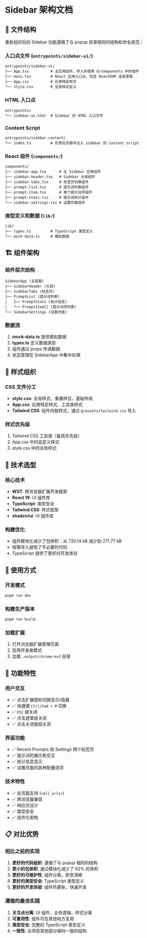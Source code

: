 # Sidebar 架构文档

## 📁 文件结构

重新组织后的 Sidebar 功能遵循了与 popup 目录相同的结构和命名规范：

### 入口点文件 (`entrypoints/sidebar-ui/`)

```
entrypoints/sidebar-ui/
├── App.tsx          # 主应用组件，导入并使用 @/components 中的组件
├── main.tsx         # React 应用入口点，包含 ReactDOM 渲染逻辑
├── App.css          # 应用特定样式
└── style.css        # 全局样式定义
```

### HTML 入口点

```
entrypoints/
└── sidebar-ui.html  # Sidebar 的 HTML 入口文件
```

### Content Script

```
entrypoints/sidebar.content/
└── index.ts         # 负责在页面中注入 sidebar 的 content script
```

### React 组件 (`components/`)

```
components/
├── sidebar-app.tsx      # 主 Sidebar 应用组件
├── sidebar-header.tsx   # Sidebar 头部组件
├── sidebar-tabs.tsx     # 标签页切换组件
├── prompt-list.tsx      # 提示词列表组件
├── prompt-item.tsx      # 单个提示词项组件
├── prompt-stats.tsx     # 提示词统计组件
└── sidebar-settings.tsx # 设置页面组件
```

### 类型定义和数据 (`lib/`)

```
lib/
├── types.ts         # TypeScript 类型定义
└── mock-data.ts     # 模拟数据
```

## 🏗️ 组件架构

### 组件层次结构

```
SidebarApp (主容器)
├── SidebarHeader (头部)
├── SidebarTabs (标签页)
├── PromptList (提示词列表)
│   ├── PromptStats (统计信息)
│   └── PromptItem[] (提示词项列表)
└── SidebarSettings (设置页面)
```

### 数据流

1. **mock-data.ts** 提供模拟数据
2. **types.ts** 定义数据类型
3. 组件通过 props 传递数据
4. 状态管理在 SidebarApp 中集中处理

## 🎨 样式组织

### CSS 文件分工

- **style.css**: 全局样式、重置样式、基础布局
- **App.css**: 应用特定样式、工具类样式
- **Tailwind CSS**: 组件内联样式，通过 `@/assets/tailwind.css` 导入

### 样式优先级

1. Tailwind CSS 工具类（最高优先级）
2. App.css 中的自定义样式
3. style.css 中的全局样式

## 🔧 技术选型

### 核心技术

- **WXT**: 跨浏览器扩展开发框架
- **React 19**: UI 组件库
- **TypeScript**: 类型安全
- **Tailwind CSS**: 样式框架
- **shadcn/ui**: UI 组件库

### 构建优化

- 组件模块化减少了包体积：从 720.14 kB 减少到 271.77 kB
- 按需导入避免了不必要的代码
- TypeScript 提供了更好的开发体验

## 🚀 使用方式

### 开发模式

```bash
pnpm run dev
```

### 构建生产版本

```bash
pnpm run build
```

### 加载扩展

1. 打开浏览器扩展管理页面
2. 启用开发者模式
3. 加载 `.output/chrome-mv3` 目录

## 🎯 功能特性

### 用户交互

- ✅ 点击扩展图标切换显示/隐藏
- ✅ 快捷键 `Ctrl/Cmd + M` 切换
- ✅ `ESC` 键关闭
- ✅ 点击遮罩层关闭
- ✅ 点击关闭按钮关闭

### 界面功能

- ✅ Recent Prompts 和 Settings 两个标签页
- ✅ 提示词的展示和交互
- ✅ 统计信息显示
- ✅ 设置页面的各种配置选项

### 技术特性

- ✅ 全页面支持 (`<all_urls>`)
- ✅ 跨浏览器兼容
- ✅ 响应式设计
- ✅ 类型安全
- ✅ 组件化架构

## 📋 对比优势

### 相比之前的实现

1. **更好的代码组织**: 遵循了与 popup 相同的结构
2. **更小的包体积**: 通过模块化减少了 62% 的体积
3. **更好的可维护性**: 组件分离，职责清晰
4. **更好的类型安全**: TypeScript 类型定义
5. **更好的开发体验**: 组件热更新，快速开发

### 遵循的最佳实践

1. **关注点分离**: UI 组件、业务逻辑、样式分离
2. **可重用性**: 组件可在其他地方复用
3. **类型安全**: 完整的 TypeScript 类型定义
4. **一致性**: 与项目其他部分保持一致的结构
